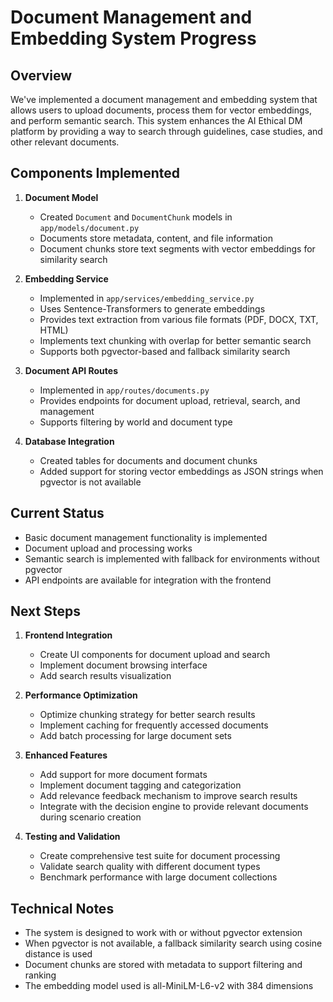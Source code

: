 # Document Management and Embedding System Progress

## Overview

We've implemented a document management and embedding system that allows users to upload documents, process them for vector embeddings, and perform semantic search. This system enhances the AI Ethical DM platform by providing a way to search through guidelines, case studies, and other relevant documents.

## Components Implemented

1. **Document Model**
   - Created `Document` and `DocumentChunk` models in `app/models/document.py`
   - Documents store metadata, content, and file information
   - Document chunks store text segments with vector embeddings for similarity search

2. **Embedding Service**
   - Implemented in `app/services/embedding_service.py`
   - Uses Sentence-Transformers to generate embeddings
   - Provides text extraction from various file formats (PDF, DOCX, TXT, HTML)
   - Implements text chunking with overlap for better semantic search
   - Supports both pgvector-based and fallback similarity search

3. **Document API Routes**
   - Implemented in `app/routes/documents.py`
   - Provides endpoints for document upload, retrieval, search, and management
   - Supports filtering by world and document type

4. **Database Integration**
   - Created tables for documents and document chunks
   - Added support for storing vector embeddings as JSON strings when pgvector is not available

## Current Status

- Basic document management functionality is implemented
- Document upload and processing works
- Semantic search is implemented with fallback for environments without pgvector
- API endpoints are available for integration with the frontend

## Next Steps

1. **Frontend Integration**
   - Create UI components for document upload and search
   - Implement document browsing interface
   - Add search results visualization

2. **Performance Optimization**
   - Optimize chunking strategy for better search results
   - Implement caching for frequently accessed documents
   - Add batch processing for large document sets

3. **Enhanced Features**
   - Add support for more document formats
   - Implement document tagging and categorization
   - Add relevance feedback mechanism to improve search results
   - Integrate with the decision engine to provide relevant documents during scenario creation

4. **Testing and Validation**
   - Create comprehensive test suite for document processing
   - Validate search quality with different document types
   - Benchmark performance with large document collections

## Technical Notes

- The system is designed to work with or without pgvector extension
- When pgvector is not available, a fallback similarity search using cosine distance is used
- Document chunks are stored with metadata to support filtering and ranking
- The embedding model used is all-MiniLM-L6-v2 with 384 dimensions
